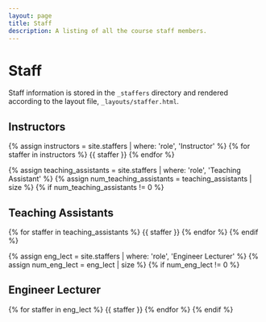 ```yaml
---
layout: page
title: Staff
description: A listing of all the course staff members.
---
```


# Staff

Staff information is stored in the `_staffers` directory and rendered according to the layout file, `_layouts/staffer.html`.

## Instructors

{% assign instructors = site.staffers | where: 'role', 'Instructor' %}
{% for staffer in instructors %}
{{ staffer }}
{% endfor %}

{% assign teaching_assistants = site.staffers | where: 'role', 'Teaching Assistant' %}
{% assign num_teaching_assistants = teaching_assistants | size %}
{% if num_teaching_assistants != 0 %}
## Teaching Assistants

{% for staffer in teaching_assistants %}
{{ staffer }}
{% endfor %}
{% endif %}

{% assign eng_lect = site.staffers | where: 'role', 'Engineer Lecturer' %}
{% assign num_eng_lect = eng_lect | size %}
{% if num_eng_lect != 0 %}
## Engineer Lecturer
{% for staffer in eng_lect %}
{{ staffer }}
{% endfor %}
{% endif %}